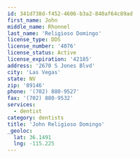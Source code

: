 ```yaml
---
id: 341d738d-f452-4606-b3a2-840af64c89ad
first_name: John
middle_name: Rhonnel
last_name: 'Religioso Domingo'
license_type: DDS
license_number: '4076'
license_status: Active
license_expiration: '42185'
address: '2670 S Jones Blvd'
city: 'Las Vegas'
state: NV
zip: '89146'
phone: '(702) 880-9527'
fax: '(702) 880-9532'
services:
  - dentist
category: dentists
title: 'John Religioso Domingo'
_geoloc:
  lat: 36.1491
  lng: -115.225
---
```


